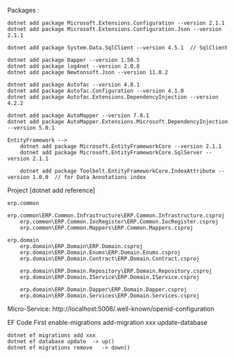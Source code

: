 

Packages :

    dotnet add package Microsoft.Extensions.Configuration --version 2.1.1
    dotnet add package Microsoft.Extensions.Configuration.Json --version 2.1.1
 
    dotnet add package System.Data.SqlClient --version 4.5.1  // SqlClient
    
    dotnet add package Dapper --version 1.50.5
    dotnet add package log4net --version 2.0.8
    dotnet add package Newtonsoft.Json --version 11.0.2
    
    dotnet add package Autofac --version 4.8.1
    dotnet add package Autofac.Configuration --version 4.1.0
    dotnet add package Autofac.Extensions.DependencyInjection --version 4.2.2
    
    dotnet add package AutoMapper --version 7.0.1
    dotnet add package AutoMapper.Extensions.Microsoft.DependencyInjection --version 5.0.1

    EntityFramework -->
        dotnet add package Microsoft.EntityFrameworkCore --version 2.1.1
        dotnet add package Microsoft.EntityFrameworkCore.SqlServer --version 2.1.1

        dotnet add package Toolbelt.EntityFrameworkCore.IndexAttribute --version 1.0.0  // for Data Annotations index



Project 
    [dotnet add reference]

    erp.common
        erp.common\ERP.Common.Infrastructure\ERP.Common.Infrastructure.csproj
        erp.common\ERP.Common.IocRegister\ERP.Common.IocRegister.csproj
        erp.common\ERP.Common.Mappers\ERP.Common.Mappers.csproj

    erp.domain
        erp.domain\ERP.Domain\ERP.Domain.csproj
        erp.domain\ERP.Domain.Enums\ERP.Domain.Enums.csproj
        erp.domain\ERP.Domain.Contract\ERP.Domain.Contract.csproj
        
        erp.domain\ERP.Domain.Repository\ERP.Domain.Repository.csproj
        erp.domain\ERP.Domain.IService\ERP.Domain.IService.csproj

        erp.domain\ERP.Domain.Dapper\ERP.Domain.Dapper.csproj
        erp.domain\ERP.Domain.Services\ERP.Domain.Services.csproj




Micro-Service:
    http://localhost:5006/.well-known/openid-configuration



EF Code First
    enable-migrations
    add-migration xxx
    update-database


    dotnet ef migrations add xxx
    dotnet ef database update  -> up()
    dotnet ef migrations remove   -> down()